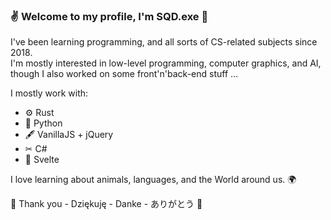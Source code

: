 ### ✌ Welcome to my profile, I'm SQD.exe 📛

I've been learning programming, and all sorts of CS-related subjects since 2018.  
I'm mostly interested in low-level programming, computer graphics, and AI, though I also worked on some front'n'back-end stuff … 

I mostly work with:
- ⚙  Rust
- 🐍 Python
- 🖋  VanillaJS + jQuery
- ✂  C#
- 💎 Svelte

I love learning about animals, languages, and the World around us. 🌍

🌟 Thank you - Dziękuję - Danke - ありがとう 🌟
